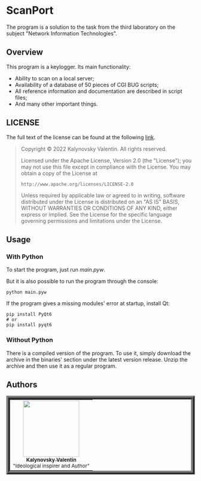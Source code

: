 # ScanPort
The program is a solution to the task from the third laboratory on the subject "Network Information Technologies".

## Overview
This program is a keylogger. Its main functionality:
- Ability to scan on a local server;
- Availability of a database of 50 pieces of CGI BUG scripts;
- All reference information and documentation are described in script files;
- And many other important things.

## LICENSE
The full text of the license can be found at the following [link](https://github.com/Nakama3942/CGIBug/blob/main/LICENSE).

> Copyright © 2022 Kalynovsky Valentin. All rights reserved.
> 
> Licensed under the Apache License, Version 2.0 (the "License");
> you may not use this file except in compliance with the License.
> You may obtain a copy of the License at
> 
>     http://www.apache.org/licenses/LICENSE-2.0
> 
> Unless required by applicable law or agreed to in writing, software
> distributed under the License is distributed on an "AS IS" BASIS,
> WITHOUT WARRANTIES OR CONDITIONS OF ANY KIND, either express or implied.
> See the License for the specific language governing permissions and
> limitations under the License.

## Usage
### With Python
To start the program, just run *main.pyw*.

But it is also possible to run the program through the console:
```shell
python main.pyw
```
If the program gives a missing modules' error at startup, install Qt:
```shell
pip install PyQt6
# or
pip install pyqt6
```
### Without Python
There is a compiled version of the program. To use it, simply download the archive in the binaries' section under the latest version release. Unzip the archive and then use it as a regular program.

## Authors
<table align="center" style="border-width: 10; border-style: ridge">
	<tr>
		<td align="center"><a href="https://github.com/Nakama3942"><img src="https://avatars.githubusercontent.com/u/73797846?s=400&u=a9b7688ac521d739825d7003a5bd599aab74cb76&v=4" width="150px;" alt=""/><br /><sub><b>Kalynovsky Valentin</b></sub></a><sub><br />"Ideological inspirer and Author"</sub></td>
		<!--<td></td>-->
	</tr>
<!--
	<tr>
		<td></td>
		<td></td>
	</tr>
-->
</table>